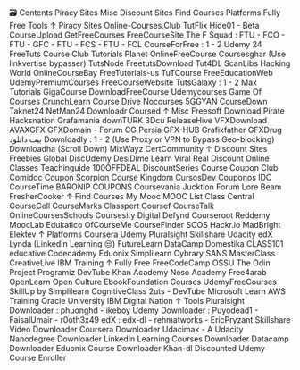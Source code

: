 🗃 Contents
Piracy Sites
Misc
Discount Sites
Find Courses
Platforms
Fully Free
Tools
↑ Piracy Sites
Online-Courses.Club
TutFlix
Hide01 - Beta
CourseUpload
GetFreeCourses
FreeCourseSite
The F Squad : FTU - FCO - FTU - GFC - FTU - FCS - FTU - FCL
CourseForFree : 1 - 2
Udemy 24
FreeTuts
Course Club
Tutorials Planet
OnlineFreeCourse
Coursesghar (Use linkvertise bypasser)
TutsNode
FreetutsDownload
Tut4DL
ScanLibs
Hacking World
OnlineCourseBay
FreeTutorials-us
TuTCourse
FreeEducationWeb
UdemyPremiumCourses
FreeCourseWebsite
TutsGalaxy : 1 - 2
Max Tutorials
GigaCourse
DownloadFreeCourse
Udemycourses
Game Of Courses
CrunchLearn
Course Drive
Nocourses
5GGYAN
CourseDown
Taknet24
NetMan24
Downloadr
Coursed
↑ Misc
Freesoff
Download Pirate
Hacksnation
Grafamania
downTURK
3Dcu
ReleaseHive
VFXDownload
AVAXGFX
GFXDomain - Forum
CG Persia
GFX-HUB
Grafixfather
GFXDrug
بیت دانلود
Downloadly : 1 - 2 (Use Proxy or VPN to Bypass Geo-blocking)
Downloadha (Scroll Down)
MixWayz
CertCommunity
↑ Discount Sites
Freebies Global
DiscUdemy
DesiDime
Learn Viral
Real Discount
Online Classes
Teachinguide
100OFFDEAL
DiscountSeries
Course Coupon Club
Comidoc
Coupon Scorpion
Course Kingdom
CursosDev
Couponos
IDC
CourseTime
BARONIP COUPONS
Coursevania
Jucktion Forum
Lore Beam
FresherCooker
↑ Find Courses
My Mooc
MOOC List
Class Central
CourseCell
CourseMarks
Classpert
Coursef
CourseTalk
OnlineCoursesSchools
Coursesity
Digital Defynd
Courseroot
Reddemy
MoocLab
Edukatico
OfCourseMe
CourseFinder
SCOS
Hackr.io
MadBright
Elektev
↑ Platforms
Coursera
Udemy
Pluralsight
Skillshare
Udacity
edX
Lynda (LinkedIn Learning 😒)
FutureLearn
DataCamp
Domestika
CLASS101
educative
Codecademy
Eduonix
Simplilearn
Cybrary
SANS
MasterClass
CreativeLive
IBM Training
↑ Fully Free
FreeCodeCamp
OSSU
The Odin Project
Programiz
DevTube
Khan Academy
Neso Academy
Free4arab
OpenLearn
Open Culture
EbookFoundation Courses
UdemyFreeCourses
SkillUp by Simplilearn
CognitiveClass
2uts - DevTube
Microsoft Learn
AWS Training
Oracle University
IBM Digital Nation
↑ Tools
Pluralsight Downloader : phuonghd - ikeboy
Udemy Downloader : Puyodead1 - FaisalUmair - r0oth3x49
edX : edx-dl - rehmatworks - EricPryzant
Skillshare Video Downloader
Coursera Downloader
Udacimak - A Udacity Nanodegree Downloader
LinkedIn Learning Courses Downloader
Datacamp Downloader
Eduonix Course Downloader
Khan-dl
Discounted Udemy Course Enroller
